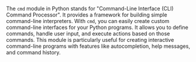 The `cmd` module in Python stands for "Command-Line Interface (CLI) Command Processor". It provides a framework for building simple command-line interpreters. With `cmd`, you can easily create custom command-line interfaces for your Python programs. It allows you to define commands, handle user input, and execute actions based on those commands. This module is particularly useful for creating interactive command-line programs with features like autocompletion, help messages, and command history.
